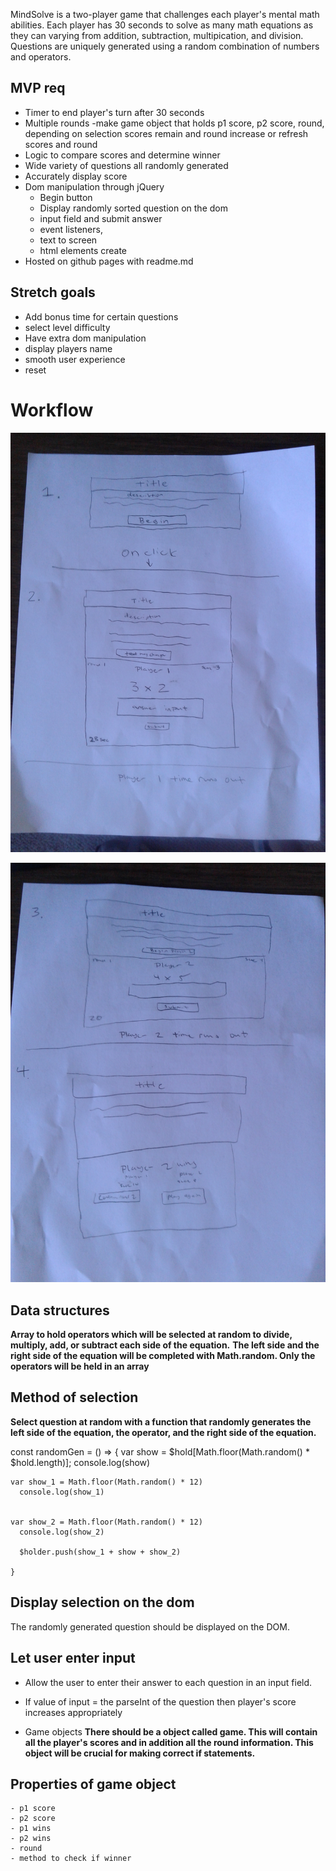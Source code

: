 
MindSolve is a two-player game that challenges each player's mental math abilities. Each player has 30 seconds to solve as many math equations as they can varying from addition, subtraction, multipication, and division. Questions are uniquely generated using a random combination of numbers and operators.

## MVP req
- Timer to end player's turn after 30 seconds
- Multiple rounds -make game object that holds p1 score, p2 score, round, depending on selection scores remain and round increase or refresh    scores and round
- Logic to compare scores and determine winner
- Wide variety of questions all randomly generated
- Accurately display score
- Dom manipulation through jQuery
  - Begin button
  - Display randomly sorted question on the dom
  - input field and submit answer
  - event listeners,
  - text to screen
  - html elements create
- Hosted on github pages with readme.md

## Stretch goals
- Add bonus time for certain questions
- select level difficulty
- Have extra dom manipulation
- display players name
- smooth user experience
- reset


# Workflow

![Image 1](/images/20170719_083458.jpg)

![Image 2](/images/20170719_083519.jpg)




## Data structures
**Array to hold operators which will be selected at random to divide, multiply, add, or subtract each side of the equation.**
    **The left side and the right side of the equation will be completed with Math.random. Only the operators will be held in an array**


## Method of selection

**Select question at random with a function that randomly generates the left side of the equation, the operator, and the right side of the equation.**


  const randomGen = () => {
    var show = $hold[Math.floor(Math.random() * $hold.length)];
      console.log(show)

    var show_1 = Math.floor(Math.random() * 12)
      console.log(show_1)


    var show_2 = Math.floor(Math.random() * 12)
      console.log(show_2)

      $holder.push(show_1 + show + show_2)

    }

## Display selection on the dom

The randomly generated question should be displayed on the DOM.


## Let user enter input
  - Allow the user to enter their answer to each question in an input field.
  - If value of input = the parseInt of the question then player's score increases appropriately

  - Game objects
  **There should be a object called game. This will contain all the player's scores and in addition all the round information. This object will be crucial for making correct if statements.**

  ## Properties of game object
    - p1 score
    - p2 score
    - p1 wins
    - p2 wins
    - round
    - method to check if winner
